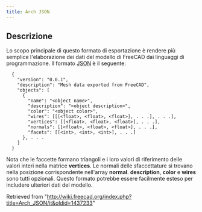 ```yaml
---
title: Arch JSON
---
```

## Descrizione

Lo scopo principale di questo formato di esportazione è rendere più semplice l'elaborazione dei dati del modello di FreeCAD dai linguaggi di programmazione. Il formato [JSON](http://json.org/) è il seguente:

```
  {
    "version": "0.0.1",
    "description": "Mesh data exported from FreeCAD",
    "objects": [
      {
        "name": "<object name>",
        "description": "<object description>",
        "color": "<object color>",
        "wires": [[[<float>, <float>, <float>], . . .], . . .],
        "vertices": [[<float>, <float>, <float>], . . .],
        "normals": [[<float>, <float>, <float>], . . .],
        "facets": [[<int>, <int>, <int>], . . .]
      }, . . .
    ]
  }

```

Nota che le faccette formano triangoli e i loro valori di riferimento delle valori interi nella matrice **vertices**. Le normali delle sfaccettature si trovano nella posizione corrispondente nell'array **normal**. **description**, **color** e **wires** sono tutti opzionali. Questo formato potrebbe essere facilmente esteso per includere ulteriori dati del modello.

Retrieved from "<http://wiki.freecad.org/index.php?title=Arch_JSON/it&oldid=1437233>"